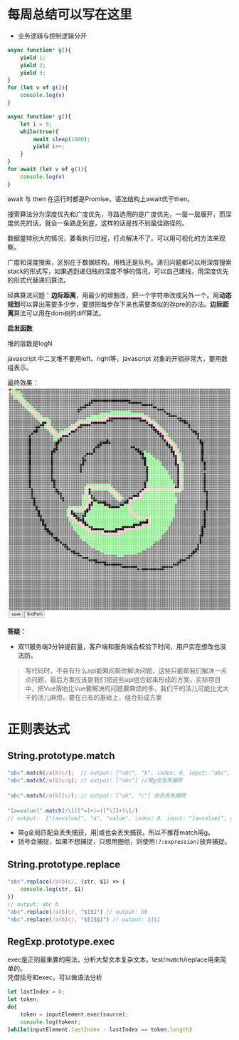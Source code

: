 # 每周总结可以写在这里

* 业务逻辑与控制逻辑分开


```javascript
async function* g(){
    yield 1;
    yield 2;
    yield 3;
}
for (let v of g()){
    console.log(v)
}
```


```javascript
async function* g(){
    let i = 0;
    while(true){
        await sleep(1000);
        yield i++;
    }
}
for await (let v of g()){
    console.log(v)
}
```


await 与 then 在运行时都是Promise，语法结构上await优于then。

搜索算法分为深度优先和广度优先，寻路选用的是广度优先，一层一层展开，而深度优先的话，就会一条路走到底，这样的话是找不到最佳路径的。

数据量特别大的情况，要看执行过程，打点解决不了，可以用可视化的方法来观察。

广度和深度搜索，区别在于数据结构，用栈还是队列。递归问题都可以用深度搜索stack的形式写，如果遇到递归栈的深度不够的情况，可以自己建栈，用深度优先的形式代替递归算法。

经典算法问题：**边际距离**，用最少的增删改，把一个字符串改成另外一个。用**动态规划**可以算出需要多少步，要想把每步存下来也需要类似的存pre的办法。**边际距离**算法可以用在dom树的diff算法。

**启发函数**

堆的层数是logN

javascript 中二叉堆不要用left、right等，javascript 对象的开销非常大，要用数组表示。

最终效果：  
![](images/astar_binaryheap.png)

**答疑：**
* 双11服务端3分钟提前量，客户端和服务端会校验下时间，用户实在想改也没法防。

> 写代码时，不会有什么api能瞬间帮你解决问题，这些只能帮我们解决一点点问题，最后方案应该是我们把这些api组合起来形成的方案。实际项目中，把Vue落地比Vue要解决的问题要麻烦的多，我们干的活儿可能比尤大干的活儿麻烦。要在已有的基础上，组合形成方案

# 正则表达式
## String.prototype.match
```javascript
"abc".match(/a(b)c/);  // output: ["abc", "b", index: 0, input: "abc", groups: undefined]
"abc".match(/a(b)c/g); // output: ["abc"] //带g会丢失捕获

"abc".match(/a(b)|c/); // output: ["ab", "c"] 也会丢失捕获

"[a=value]".match(/\[([^=]+)=([^\]]+)\]/)
// output:  ["[a=value]", "a", "value", index: 0, input: "[a=value]", groups: undefined]
```
* 带g全局匹配会丢失捕获，用|或也会丢失捕获。所以不推荐match用g。
* 括号会捕捉，如果不想捕捉，只想用圈组，则使用`(?:expression)`放弃捕捉。
## String.prototype.replace
```javascript
"abc".replace(/a(b)c/, (str, $1) => {
    console.log(str, $1)
})
// output: abc b
"abc".replace(/a(b)c/, "$1$1") // output: bb
"abc".replace(/a(b)c/, "$$1$$1") // output: $1$1
```
## RegExp.prototype.exec
exec是正则最重要的用法，分析大型文本复杂文本。test/match/replace用来简单的。  
凭借括号和exec，可以做语法分析
```javascript
let lastIndex = 0;
let token;
do{
    token = inputElement.exec(source);
    console.log(token);
}while(inputElement.lastIndex - lastIndex == token.length)
```